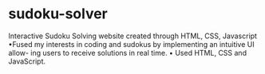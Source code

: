 # sudoku-solver
Interactive Sudoku Solving website created through HTML, CSS, Javascript
•Fused my interests in coding and sudokus by implementing an intuitive UI allow-
ing users to receive solutions in real time.
• Used HTML, CSS and JavaScript.
